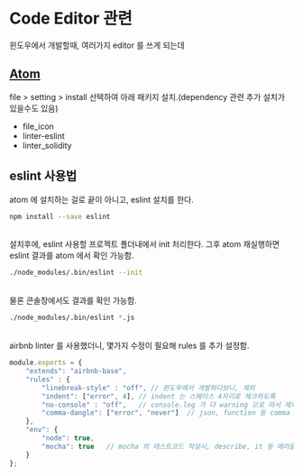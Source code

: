 # Code Editor 관련

윈도우에서 개발할때, 여러가지 editor 를 쓰게 되는데

## [Atom](https://atom.io/)

  file > setting > install 선택하여 아래 패키지 설치.(dependency 관련 추가 설치가 있을수도 있음)
- file_icon
- linter-eslint
- linter_solidity


## eslint 사용법
atom 에 설치하는 걸로 끝이 아니고, eslint 설치를 한다.
```sh
npm install --save eslint
```
\
설치후에, eslint 사용할 프로젝트 폴더내에서 init 처리한다.
그후 atom 재실행하면 eslint 결과를 atom 에서 확인 가능함.
```sh
./node_modules/.bin/eslint --init
```
\
물론 콘솔창에서도 결과를 확인 가능함.
```sh
./node_modules/.bin/eslint *.js
```
\
airbnb linter 를 사용했더니, 몇가지 수정이 필요해 rules 를 추가 설정함. 
```javascript
module.exports = {
    "extends": "airbnb-base",
    "rules" : {
        "linebreak-style" : "off", // 윈도우에서 개발하다보니, 제외
        "indent": ["error", 4], // indent 는 스페이스 4자리로 체크하도록
        "no-console" : "off",   // console.log 가 다 warning 으로 떠서 제외토록.
        "comma-dangle": ["error", "never"]  // json, function 등 comma 관련 체크 제외
    },
    "env": {
        "node": true,
        "mocha": true   // mocha 의 테스트코드 작성시, describe, it 등 에러를 막기위한 환경설정
    }
};
```
